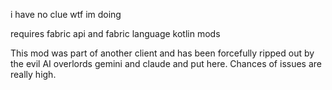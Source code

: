 i have no clue wtf im doing

requires fabric api and fabric language kotlin mods


This mod was part of another client and has been forcefully ripped out by the evil AI overlords gemini and claude and put here. Chances of issues are really high.
